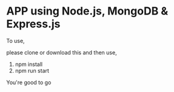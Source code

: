 # APP using Node.js, MongoDB & Express.js

To use, 

please clone or download this 
and then use,

1) npm install
2) npm run start

You're good to go
